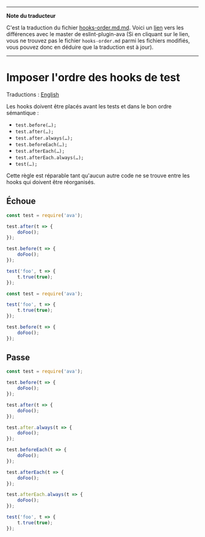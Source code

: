 ___
**Note du traducteur**

C'est la traduction du fichier [hooks-order.md.md](https://github.com/avajs/eslint-plugin-ava/blob/main/docs/rules/hooks-order.md.md). Voici un [lien](https://github.com/avajs/eslint-plugin-ava/compare/7542453058c30ebbc79c7bfeb689492fce226d8f...main#diff-7475dc463133f15a5a23f4d1ceb1aa3e7c467857a7568f926d1de69fb1ce908b) vers les différences avec le master de eslint-plugin-ava (Si en cliquant sur le lien, vous ne trouvez pas le fichier `hooks-order.md` parmi les fichiers modifiés, vous pouvez donc en déduire que la traduction est à jour).
___
# Imposer l'ordre des hooks de test

Traductions : [English](https://github.com/avajs/eslint-plugin-ava/blob/main/docs/rules/hooks-order.md)

Les hooks doivent être placés avant les tests et dans le bon ordre sémantique :

- `test.before(…);`
- `test.after(…);`
- `test.after.always(…);`
- `test.beforeEach(…);`
- `test.afterEach(…);`
- `test.afterEach.always(…);`
- `test(…);`

Cette règle est réparable tant qu'aucun autre code ne se trouve entre les hooks qui doivent être réorganisés.

## Échoue

```js
const test = require('ava');

test.after(t => {
	doFoo();
});

test.before(t => {
	doFoo();
});

test('foo', t => {
	t.true(true);
});
```

```js
const test = require('ava');

test('foo', t => {
	t.true(true);
});

test.before(t => {
	doFoo();
});
```

## Passe

```js
const test = require('ava');

test.before(t => {
	doFoo();
});

test.after(t => {
	doFoo();
});

test.after.always(t => {
	doFoo();
});

test.beforeEach(t => {
	doFoo();
});

test.afterEach(t => {
	doFoo();
});

test.afterEach.always(t => {
	doFoo();
});

test('foo', t => {
	t.true(true);
});
```
